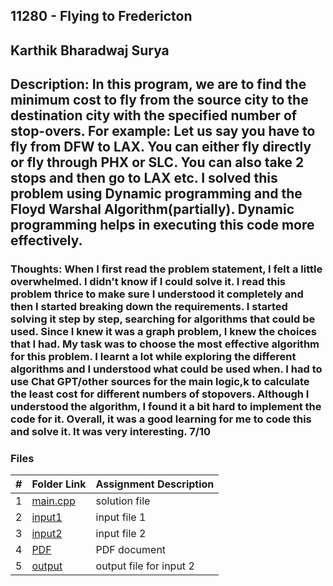 ## 11280 - Flying to Fredericton
## Karthik Bharadwaj Surya

## Description: In this program, we are to find the minimum cost to fly from the source city to the destination city with the specified number of stop-overs. For example: Let us say you have to fly from DFW to LAX. You can either fly directly or fly through PHX or SLC. You can also take 2 stops and then go to LAX etc. I solved this problem using Dynamic programming and the Floyd Warshal Algorithm(partially). Dynamic programming helps in executing this code more effectively.

### Thoughts: When I first read the problem statement, I felt a little overwhelmed. I didn't know if I could solve it. I read this problem thrice to make sure I understood it completely and then I started breaking down the requirements. I started solving it step by step, searching for algorithms that could be used. Since I knew it was a graph problem, I knew the choices that I had. My task was to choose the most effective algorithm for this problem. I learnt a lot while exploring the different algorithms and I understood what could be used when. I had to use Chat GPT/other sources for the main logic,k to calculate the least cost for different numbers of stopovers. Although I understood the algorithm, I found it a bit hard to implement the code for it. Overall, it was a good learning for me to code this and solve it. It was very interesting. 7/10

### Files

|   #   | Folder Link                            | Assignment Description                               |
| :---: | -------------------------------------- | ---------------------------------------------------- |
|   1   | [main.cpp](./main.cpp)                 | solution file                                        |
|   2   | [input1](./in1)                        | input file 1                                         |
|   3   | [input2](./in2)                        | input file 2                                         |
|   4   | [PDF](./p11280.pdf)                    | PDF document                                         |
|   5   | [output](./output.txt)                 | output file for input 2                              |
